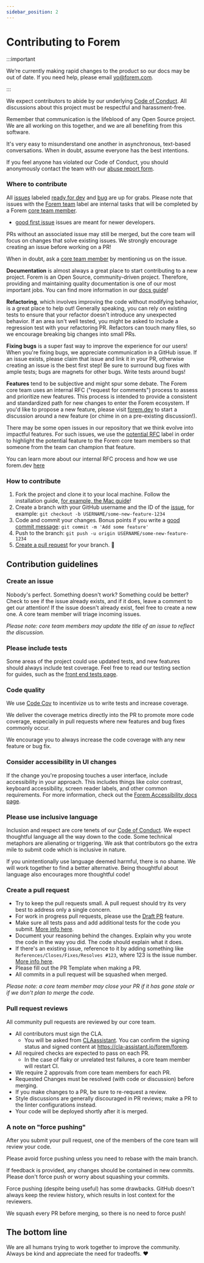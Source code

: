 ```yaml
---
sidebar_position: 2
---
```


# Contributing to Forem

:::important

We’re currently making rapid changes to the product so our docs may be out of date. If you need help, please email [yo@forem.com](mailto:yo@forem.com).

:::

We expect contributors to abide by our underlying
[Code of Conduct](https://dev.to/code-of-conduct). All discussions about this
project must be respectful and harassment-free.

Remember that communication is the lifeblood of any Open Source project. We are
all working on this together, and we are all benefiting from this software.

It's very easy to misunderstand one another in asynchronous, text-based
conversations. When in doubt, assume everyone has the best intentions.

If you feel anyone has violated our Code of Conduct, you should anonymously
contact the team with our [abuse report form](https://dev.to/report-abuse).

### Where to contribute

All [issues](https://github.com/forem/forem/issues) labeled
[ready for dev](https://github.com/forem/forem/issues?q=is%3Aissue+is%3Aopen+label%3A%22ready+for+dev%22)
and
[bug](https://github.com/forem/forem/issues?q=is%3Aissue+is%3Aopen+label%3Abug)
are up for grabs. Please note that issues with the
[Forem team](https://github.com/forem/forem/labels/Forem%20team) label are
internal tasks that will be completed by a Forem
[core team member](https://github.com/forem/forem/#core-team).

- [good first issue](https://github.com/forem/forem/issues?utf8=%E2%9C%93&q=is%3Aissue+is%3Aopen+label%3A%22good+first+issue%22+)
  issues are meant for newer developers.

PRs without an associated issue may still be merged, but the core team will
focus on changes that solve existing issues. We strongly encourage creating an
issue before working on a PR!

When in doubt, ask a
[core team member](https://github.com/forem/forem/#core-team) by mentioning us
on the issue.

**Documentation** is almost always a great place to start contributing to a new
project. Forem is an Open Source, community-driven project. Therefore, providing
and maintaining quality documentation is one of our most important jobs. You can
find more information in our
[docs guide](https://docs.forem.com/contributing/docs)!

**Refactoring**, which involves improving the code without modifying behavior,
is a great place to help out! Generally speaking, you can rely on existing tests
to ensure that your refactor doesn't introduce any unexpected behavior. If an
area isn't well tested, you might be asked to include a regression test with
your refactoring PR. Refactors can touch many files, so we encourage breaking
big changes into small PRs.

**Fixing bugs** is a super fast way to improve the experience for our users!
When you're fixing bugs, we appreciate communication in a GitHub issue. If an
issue exists, please claim that issue and link it in your PR, otherwise creating
an issue is the best first step! Be sure to surround bug fixes with ample tests;
bugs are magnets for other bugs. Write tests around bugs!

**Features** tend to be subjective and might spur some debate. The Forem core
team uses an internal RFC ("request for comments") process to assess and
prioritize new features. This process is intended to provide a consistent and
standardized path for new changes to enter the Forem ecosystem. If you'd like to
propose a new feature, please visit [forem.dev](https://forem.dev) to start a
discussion around a new feature (or chime in on a pre-existing discussion!).

There may be some open issues in our repository that we think evolve into
impactful features. For such issues, we use the
[potential RFC](https://github.com/forem/forem/labels/potential%20RFC) label in
order to highlight the potential feature to the Forem core team members so that
someone from the team can champion that feature.

You can learn more about our internal RFC process and how we use forem.dev
[here](https://forem.dev/foremteam/internal-rfc-process-and-forem-dev-discussions-3gl4)

### How to contribute

1. Fork the project and clone
   it to your local machine. Follow the installation guide,
   [for example, the Mac guide](https://developers.forem.com/getting-started/installation/mac)!
2. Create a branch with your GitHub username and the ID of the
   [issue](https://github.com/forem/forem/issues), for example:
   `git checkout -b USERNAME/some-new-feature-1234`
3. Code and commit your changes. Bonus points if you write a
   [good commit message](https://chris.beams.io/posts/git-commit/):
   `git commit -m 'Add some feature'`
4. Push to the branch: `git push -u origin USERNAME/some-new-feature-1234`
5. [Create a pull request](https://docs.forem.com/getting-started/pull-request/)
   for your branch. 🎉

## Contribution guidelines

### Create an issue

Nobody's perfect. Something doesn't work? Something could be better? Check to
see if the issue already exists, and if it does, leave a comment to get our
attention! If the issue doesn't already exist, feel free to create a new one. A
core team member will triage incoming issues.

_Please note: core team members may update the title of an issue to reflect the
discussion._

### Please include tests

Some areas of the project could use updated tests, and new features should
always include test coverage. Feel free to read our testing section for guides, such as the [front end tests page](https://developers.forem.com/tests/frontend-tests).

### Code quality

We use [Code Cov](https://docs.codecov.com/docs) to  incentivize us to write tests and increase coverage.

We deliver the coverage metrics directly into the PR to promote more code coverage, especially in pull requests where new features and bug fixes commonly occur.

 We encourage you to always increase the code coverage with any new feature or bug fix.

### Consider accessibility in UI changes

If the change you're proposing touches a user interface, include accessibility
in your approach. This includes things like color contrast, keyboard
accessibility, screen reader labels, and other common requirements. For more
information, check out the
[Forem Accessibility docs page](https://docs.forem.com/frontend/accessibility).

### Please use inclusive language

Inclusion and respect are core tenets of our
[Code of Conduct](https://dev.to/code-of-conduct). We expect thoughtful language
all the way down to the code. Some technical metaphors are alienating or
triggering. We ask that contributors go the extra mile to submit code which is
inclusive in nature.

If you unintentionally use language deemed harmful, there is no shame. We will
work together to find a better alternative. Being thoughtful about language also
encourages more thoughtful code!

### Create a pull request

- Try to keep the pull requests small. A pull request should try its very best
  to address only a single concern.
- For work in progress pull requests, please use the
  [Draft PR](https://github.blog/2019-02-14-introducing-draft-pull-requests/)
  feature.
- Make sure all tests pass and add additional tests for the code you submit.
  [More info here](https://docs.forem.com/tests/).
- Document your reasoning behind the changes. Explain why you wrote the code in
  the way you did. The code should explain what it does.
- If there's an existing issue, reference to it by adding something like
  `References/Closes/Fixes/Resolves #123`, where 123 is the issue number.
  [More info here](https://github.com/blog/1506-closing-issues-via-pull-requests).
- Please fill out the PR Template when making a PR.
- All commits in a pull request will be squashed when merged.

_Please note: a core team member may close your PR if it has gone stale or if we
don't plan to merge the code._

### Pull request reviews

All community pull requests are reviewed by our core team.

- All contributors must sign the CLA.
  - You will be asked from [CLAassistant](https://github.com/CLAassistant). You
    can confirm the signing status and signed content at
    https://cla-assistant.io/forem/forem.
- All required checks are expected to pass on each PR.
  - In the case of flaky or unrelated test failures, a core team member will
    restart CI.
- We require 2 approvals from core team members for each PR.
- Requested Changes must be resolved (with code or discussion) before merging.
- If you make changes to a PR, be sure to re-request a review.
- Style discussions are generally discouraged in PR reviews; make a PR to the
  linter configurations instead.
- Your code will be deployed shortly after it is merged.

### A note on "force pushing"

After you submit your pull request, one of the members of the core team will
review your code.

Please avoid force pushing unless you need to rebase with the main branch.

If feedback is provided, any changes should be contained in new commits. Please
don't force push or worry about squashing your commits.

Force pushing (despite being useful) has some drawbacks. GitHub doesn't always
keep the review history, which results in lost context for the reviewers.

We squash every PR before merging, so there is no need to force push!

## The bottom line

We are all humans trying to work together to improve the community. Always be
kind and appreciate the need for tradeoffs. ❤️

